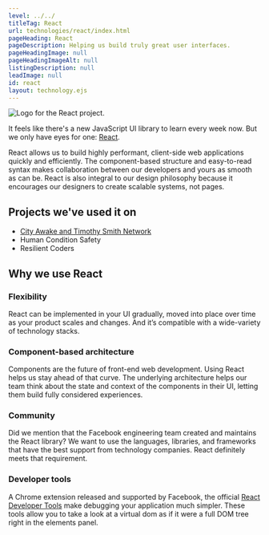 ```yaml
---
level: ../../
titleTag: React
url: technologies/react/index.html
pageHeading: React
pageDescription: Helping us build truly great user interfaces.
pageHeadingImage: null
pageHeadingImageAlt: null
listingDescription: null
leadImage: null
id: react
layout: technology.ejs
---
```


<div class="services--container-image right">
  <img src="../../images/technology-icons/react-logo.svg" alt="Logo for the React project." />
</div>

It feels like there's a new JavaScript UI library to learn every week now. But we only have eyes for one: <a href="https://facebook.github.io/react/">React</a>.

React allows us to build highly performant, client-side web applications quickly and efficiently. The component-based structure and easy-to-read syntax makes collaboration between our developers and yours as smooth as can be. React is also integral to our design philosophy because it encourages our designers to create scalable systems, not pages.

## Projects we've used it on

* <a href="../../case_study/social_good_calendar">City Awake and Timothy Smith Network</a>
* Human Condition Safety
* Resilient Coders

## Why we use React

### Flexibility

React can be implemented in your UI gradually, moved into place over time as your product scales and changes. And it’s compatible with a wide-variety of technology stacks.

### Component-based architecture

Components are the future of front-end web development. Using React helps us stay ahead of that curve. The underlying architecture helps our team think about the state and context of the components in their UI, letting them build fully considered experiences.

### Community

Did we mention that the Facebook engineering team created and maintains the React library? We want to use the languages, libraries, and frameworks that have the best support from technology companies. React definitely meets that requirement.

### Developer tools

A Chrome extension released and supported by Facebook, the official <a href="https://chrome.google.com/webstore/detail/react-developer-tools/fmkadmapgofadopljbjfkapdkoienihi?hl=en">React Developer Tools</a> make debugging your application much simpler. These tools allow you to take a look at a virtual dom as if it were a full DOM tree right in the elements panel.
